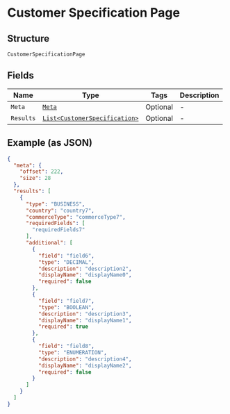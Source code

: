 
# Customer Specification Page

## Structure

`CustomerSpecificationPage`

## Fields

| Name | Type | Tags | Description |
|  --- | --- | --- | --- |
| `Meta` | [`Meta`](../../doc/models/meta.md) | Optional | - |
| `Results` | [`List<CustomerSpecification>`](../../doc/models/customer-specification.md) | Optional | - |

## Example (as JSON)

```json
{
  "meta": {
    "offset": 222,
    "size": 28
  },
  "results": [
    {
      "type": "BUSINESS",
      "country": "country7",
      "commerceType": "commerceType7",
      "requiredFields": [
        "requiredFields7"
      ],
      "additional": [
        {
          "field": "field6",
          "type": "DECIMAL",
          "description": "description2",
          "displayName": "displayName0",
          "required": false
        },
        {
          "field": "field7",
          "type": "BOOLEAN",
          "description": "description3",
          "displayName": "displayName1",
          "required": true
        },
        {
          "field": "field8",
          "type": "ENUMERATION",
          "description": "description4",
          "displayName": "displayName2",
          "required": false
        }
      ]
    }
  ]
}
```

